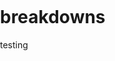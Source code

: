 # breakdowns

testing
<!DOCTYPE html>
<html>
  <head>
    <title>Simple Map</title>
    <meta name="viewport" content="initial-scale=1.0">
    <meta charset="utf-8">
    <style>
      /* Always set the map height explicitly to define the size of the div
       * element that contains the map. */
      #map {
        height: 100%;
      }
      /* Optional: Makes the sample page fill the window. */
      html, body {
        height: 100%;
        margin: 0;
        padding: 0;
      }
    </style>
  </head>
  <body>
    <div id="map"></div>
    <script>
      var map;
      function initMap() {
        map = new google.maps.Map(document.getElementById('map'), {
          center: {lat: 34.023, lng: -84.361},
          zoom: 8
        });
		
		var layer = new google.maps.FusionTablesLayer({
    query: {
      select: '\'Geocodable address\'',
      from: '1mZ53Z70NsChnBMm-qEYmSDOvLXgrreLTkQUvvg'
    }
  });
  layer.setMap(map);
		
      }
    </script>
    <script src="https://maps.googleapis.com/maps/api/js?key=AIzaSyDfWGsshfo5D6QcsNT4jIcEX69k36A8Quk&callback=initMap"
    async defer></script>
  </body>
</html>

